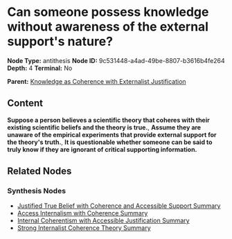 # Can someone possess knowledge without awareness of the external support's nature?

**Node Type:** antithesis
**Node ID:** 9c531448-a4ad-49be-8807-b3616b4fe264
**Depth:** 4
**Terminal:** No

**Parent:** [Knowledge as Coherence with Externalist Justification](knowledge-as-coherence-with-externalist-justification-synthesis-18c24be6-4426-4d07-bad6-0d7d29e988f1.md)

## Content

**Suppose a person believes a scientific theory that coheres with their existing scientific beliefs and the theory is true.**, **Assume they are unaware of the empirical experiments that provide external support for the theory's truth.**, **It is questionable whether someone can be said to truly know if they are ignorant of critical supporting information.**

## Related Nodes

### Synthesis Nodes

- [Justified True Belief with Coherence and Accessible Support Summary](justified-true-belief-with-coherence-and-accessible-support-summary-synthesis-8e052fcf-5000-4411-ad64-94391098c1f0.md)
- [Access Internalism with Coherence Summary](access-internalism-with-coherence-summary-synthesis-e4a0f075-fd86-4a80-9726-e68e76187bd0.md)
- [Internal Coherentism with Accessible Justification Summary](internal-coherentism-with-accessible-justification-summary-synthesis-c93da3af-e42f-4279-a3c2-82d22216d972.md)
- [Strong Internalist Coherence Theory Summary](strong-internalist-coherence-theory-summary-synthesis-e3b99e5e-d607-421d-bb5a-0475e8bdfbaf.md)
